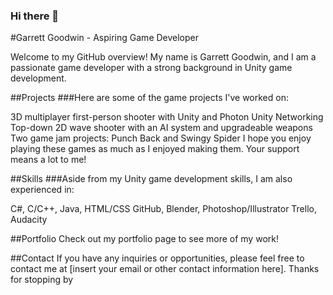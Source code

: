 ### Hi there 👋

<!--
**garrettgoodwin/garrettgoodwin** is a ✨ _special_ ✨ repository because its `README.md` (this file) appears on your GitHub profile.

Here are some ideas to get you started:

- 🔭 I’m currently working on ...
- 🌱 I’m currently learning ...
- 👯 I’m looking to collaborate on ...
- 🤔 I’m looking for help with ...
- 💬 Ask me about ...
- 📫 How to reach me: ...
- 😄 Pronouns: ...
- ⚡ Fun fact: ...
-->
#Garrett Goodwin - Aspiring Game Developer

Welcome to my GitHub overview! My name is Garrett Goodwin, and I am a passionate game developer with a strong background in Unity game development.

##Projects
###Here are some of the game projects I've worked on:

3D multiplayer first-person shooter with Unity and Photon Unity Networking
Top-down 2D wave shooter with an AI system and upgradeable weapons
Two game jam projects: Punch Back and Swingy Spider
I hope you enjoy playing these games as much as I enjoyed making them. Your support means a lot to me!

##Skills
###Aside from my Unity game development skills, I am also experienced in:

C#, C/C++, Java, HTML/CSS
GitHub, Blender, Photoshop/Illustrator
Trello, Audacity

##Portfolio
Check out my portfolio page to see more of my work!

##Contact
If you have any inquiries or opportunities, please feel free to contact me at [insert your email or other contact information here]. Thanks for stopping by
